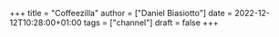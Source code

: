 +++
title = "Coffeezilla"
author = ["Daniel Biasiotto"]
date = 2022-12-12T10:28:00+01:00
tags = ["channel"]
draft = false
+++
